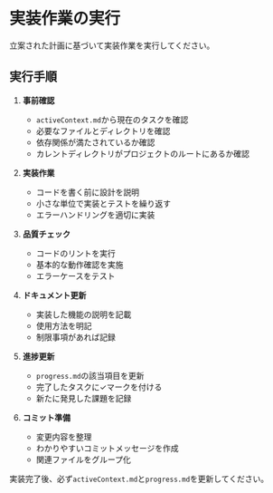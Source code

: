# 実装作業の実行

立案された計画に基づいて実装作業を実行してください。

## 実行手順

1. **事前確認**
   - `activeContext.md`から現在のタスクを確認
   - 必要なファイルとディレクトリを確認
   - 依存関係が満たされているか確認
   - カレントディレクトリがプロジェクトのルートにあるか確認

2. **実装作業**
   - コードを書く前に設計を説明
   - 小さな単位で実装とテストを繰り返す
   - エラーハンドリングを適切に実装

3. **品質チェック**
   - コードのリントを実行
   - 基本的な動作確認を実施
   - エラーケースをテスト

4. **ドキュメント更新**
   - 実装した機能の説明を記載
   - 使用方法を明記
   - 制限事項があれば記録

5. **進捗更新**
   - `progress.md`の該当項目を更新
   - 完了したタスクに✓マークを付ける
   - 新たに発見した課題を記録

6. **コミット準備**
   - 変更内容を整理
   - わかりやすいコミットメッセージを作成
   - 関連ファイルをグループ化

実装完了後、必ず`activeContext.md`と`progress.md`を更新してください。
